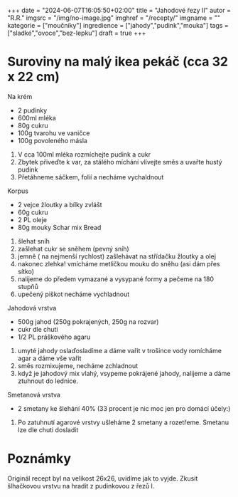 
+++
date = "2024-06-07T16:05:50+02:00"
title = "Jahodové řezy II"
autor = "R.R."
imgsrc = "/img/no-image.jpg"
imghref = "/recepty/"
imgname = ""
kategorie = ["moučníky"]
ingredience = ["jahody","pudink","mouka"]
tags = ["sladké","ovoce","bez-lepku"]
draft = true
+++


# Suroviny na malý ikea pekáč (cca 32 x 22 cm)
Na krém
- 2 pudinky
- 600ml mléka
- 80g cukru
- 100g tvarohu ve vaničce
- 100g povoleného másla

1. V cca 100ml mléka rozmíchejte pudink a cukr
2. Zbytek přiveďte k var, za stálého míchání vlívejte směs a uvařte hustý pudink
3. Přetáhneme sáčkem, folií a necháme vychaldnout


Korpus 
- 2 vejce žloutky a bílky zvlášt
- 60g cukru
- 2 PL oleje 
- 80g mouky Schar mix Bread
 
1. šlehat sníh 
2. zašlehat cukr se sněhem (pevný sníh)
3. jemně ( na nejmenší rychlost) zašlehávat na střídačku žloutky a olej
4. nakonec zlehka! vmícháme metličkou mouku do sněhu (asi dám přes sítko)
5. nalijeme do předem vymazané a vysypané formy a pečeme na 180 stupňů
5. upečený piškot necháme vychladnout



Jahodová vrstva
- 500g jahod (250g pokrajených, 250g na rozvar)
- cukr dle chuti
- 1/2 PL práškového agaru

1. umyté jahody oslaďosladíme a dáme vařit v trošince vody romícháme agar a dáme vše vařit
2. směs rozmixujeme, necháme zchladnout
3. když je jahodový mix vlahý, vsypeme pokrájené jahody, nalijeme a dáme ztuhnout do lednice.

Smetanová vrstva
- 2 smetany ke šlehání 40% (33 procent je nic moc jen pro domácí účely:)

1. Po zatuhnutí agarové vrstvy ušleháme 2 smetany a rozetřeme. Smetanu lze dle chuti dosladit

# Poznámky
Originál recept byl na velikost 26x26, uvidíme jak to vyjde. Zkusit šlhačkovou vrstvu na hradit z pudinkovou z řezů I.

<!-- --> 